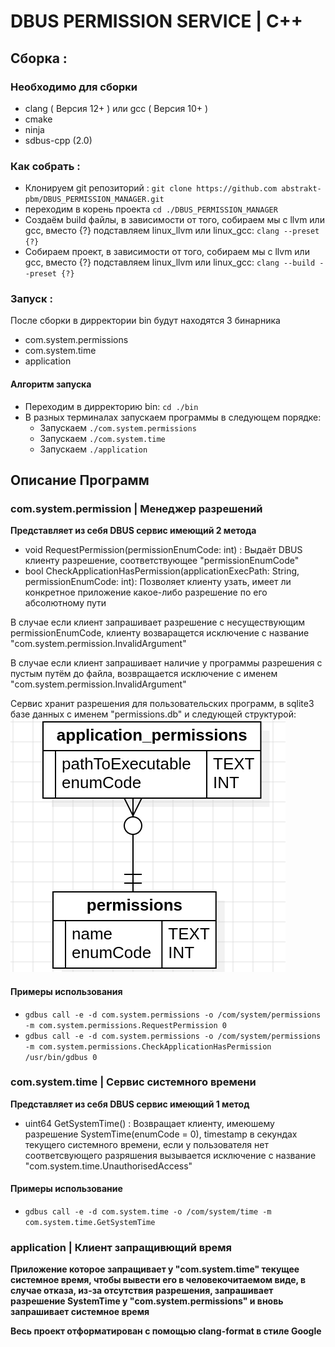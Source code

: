 # DBUS PERMISSION SERVICE | C++
## Сборка :

### Необходимо для сборки
* clang ( Версия 12+ ) или gcc ( Версия 10+ )
* cmake
* ninja
* sdbus-cpp (2.0)

### Как собрать :
* Клонируем git репозиторий : `git clone https://github.com abstrakt-pbm/DBUS_PERMISSION_MANAGER.git`
* переходим в корень проекта `cd ./DBUS_PERMISSION_MANAGER `
* Создаём build файлы, в зависимости от того, собираем мы с llvm или gcc, вместо {?} подставляем linux_llvm или linux_gcc: ` clang --preset {?} `
* Собираем проект, в зависимости от того, собираем мы с llvm или gcc, вместо {?} подставляем linux_llvm или linux_gcc: ` clang --build --preset {?} `

### Запуск  :
После сборки в дирректории bin будут находятся 3 бинарника 
- com.system.permissions 
- com.system.time 
- application

#### Алгоритм запуска
* Переходим в дирректорию bin: ` cd ./bin `
* В разных терминалах запускаем программы в следующем порядке:
    - Запускаем `./com.system.permissions`
    - Запускаем `./com.system.time`
    - Запускаем `./application`

## Описание Программ
### com.system.permission | Менеджер разрешений
**Представляет из себя DBUS сервис имеющий 2 метода**

* void RequestPermission(permissionEnumCode: int) : Выдаёт DBUS клиенту разрешение, соответствующее "permissionEnumCode"
* bool CheckApplicationHasPermission(applicationExecPath: String, permissionEnumCode: int): Позволяет клиенту узать, имеет ли конкретное приложение какое-либо разрешение по его абсолютному пути

В случае если клиент запрашивает разрешение с несуществующим permissionEnumCode, клиенту возваращется исключение с название "com.system.permission.InvalidArgument"

В случае если клиент запрашивает наличие у программы разрешения с пустым путём до файла, возвращается исключение с именем "com.system.permission.InvalidArgument"

Сервис хранит разрешения для пользовательских программ, в sqlite3 базе данных c именем "permissions.db" и следующей структурой:
![database_struct](images/database_structure.png)

#### Примеры использования
* `gdbus call -e -d com.system.permissions -o /com/system/permissions -m com.system.permissions.RequestPermission 0`
* `gdbus call -e -d com.system.permissions -o /com/system/permissions -m com.system.permissions.CheckApplicationHasPermission /usr/bin/gdbus 0`

### com.system.time | Сервис системного времени
**Представляет из себя DBUS сервис имеющий 1 метод**
* uint64 GetSystemTime() : Возвращает клиенту, имеюшему разрешение SystemTime(enumCode = 0), timestamp в секундах текущего системного времени, если у пользователя нет соответсвующего разряшения вызывается исключение с название "com.system.time.UnauthorisedAccess"

#### Примеры использование
* ` gdbus call -e -d com.system.time -o /com/system/time -m com.system.time.GetSystemTime `

### application | Клиент запращивющий время
**Приложение которое запращивает у "com.system.time" текущее системное время, чтобы вывести его в человекочитаемом виде, в случае отказа, из-за отсутствия разрешения, запрашивает разрешение SystemTime у "com.system.permissions" и вновь запрашивает системное время**

**Весь проект отформатирован с помощью  clang-format в стиле Google**

